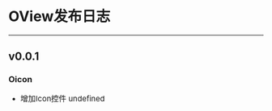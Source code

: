 # OView发布日志

---

## v0.0.1

### Oicon
<ul><li><span style="font-size:15px;"><span class="change change-增加Icon控件">增加Icon控件</span> undefined</span></li></ul>


